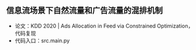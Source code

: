 ## 信息流场景下自然流量和广告流量的混排机制  
- 论文：KDD 2020 | Ads Allocation in Feed via Constrained Optimization，代码复现    
- 代码入口：src.main.py

